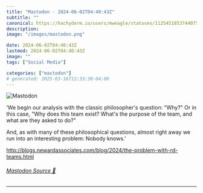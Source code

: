 ```yaml
---
title: "Mastodon - 2024-06-02T04:40:43Z"
subtitle: ""
canonical: https://hachyderm.io/users/mweagle/statuses/112545185374407529
description:
image: "/images/mastodon.png"

date: 2024-06-02T04:40:43Z
lastmod: 2024-06-02T04:40:43Z
image: ""
tags: ["Social Media"]

categories: ["mastodon"]
# generated: 2025-03-16T12:33:30-04:00
---
```

![Mastodon](/images/mastodon.png)

<p>‘We begin our analysis with the classic philosopher&#39;s question: &quot;Why?&quot; Or in this case, &quot;Why does this team exist? What&#39;s the purpose of the team, and what are they asked to do?&quot;</p><p>And, as with many of these philosophical questions, almost right away we run into an interesting problem: Nobody knows.’</p><p><a href="http://blogs.newardassociates.com/blog/2024/the-problem-with-rd-teams.html" target="_blank" rel="nofollow noopener noreferrer" translate="no"><span class="invisible">http://</span><span class="ellipsis">blogs.newardassociates.com/blo</span><span class="invisible">g/2024/the-problem-with-rd-teams.html</span></a></p>


###### [Mastodon Source 🐘](https://hachyderm.io/@mweagle/112545185374407529)

___
